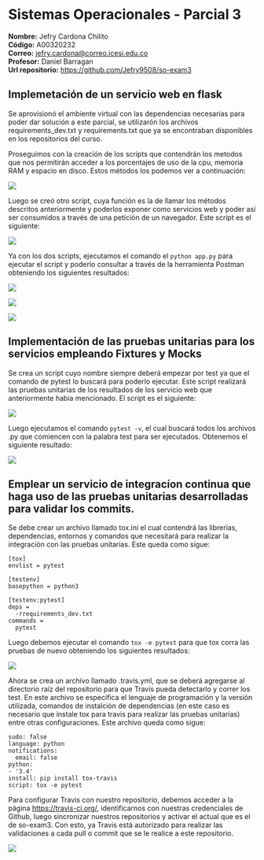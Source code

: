 # Sistemas Operacionales - Parcial 3  

**Nombre:** Jefry Cardona Chilito  
**Código:** A00320232  
**Correo:** jefry.cardona@correo.icesi.edu.co  
**Profesor:** Daniel Barragan  
**Url repositorio:** https://github.com/Jefry9508/so-exam3  

## Implemetación de un servicio web en flask

Se aprovisionó el ambiente virtual con las dependencias necesarias para poder dar solución a este parcial, se utilizarón los archivos requirements_dev.txt y requirements.txt que ya se encontraban disponibles en los repositorios del curso.

Proseguimos con la creación de los scripts que contendrán los metodos que nos permitirán acceder a los porcentajes de uso de la cpu, memoria RAM y espacio en disco. Estos métodos los podemos ver a continuación:

![](capturas/stats.png)

Luego se creó otro script, cuya función es la de llamar los métodos descritos anteriormente y poderlos exponer como servicios web y poder así ser consumidos a través de una petición de un navegador. Este script es el siguiente:

![](capturas/app.png)

Ya con los dos scripts, ejecutamos el comando el ```python app.py``` para ejecutar el script y poderlo consultar a través de la herramienta Postman obteniendo los siguientes resultados:

![](capturas/postman_cpu.png)

![](capturas/postman_ram.png)

![](capturas/postman_disk.png)


## Implementación de las pruebas unitarias para los servicios empleando Fixtures y Mocks

Se crea un script cuyo nombre siempre deberá empezar por test ya que el comando de pytest lo buscará para poderlo ejecutar. Este script realizará las pruebas unitarias de los resultados de los servicio web que anteriormente habia mencionado. El script es el siguiente:

![](capturas/test_stats.png)

Luego ejecutamos el comando ```pytest -v```, el cual buscará todos los archivos .py que comiencen con la palabra test para ser ejecutados. Obtenemos el siguiente resultado:

![](capturas/test_passed.png)


## Emplear un servicio de integracíon continua que haga uso de las pruebas unitarias desarrolladas para validar los commits.

Se debe crear un archivo llamado tox.ini el cual contendrá las librerías, dependencias, entornos y comandos que necesitará para realizar la integración con las pruebas unitarias. Este queda como sigue:

```
[tox]
envlist = pytest 

[testenv]
basepython = python3

[testenv:pytest]
deps =
  -rrequirements_dev.txt
commands =
  pytest
```

Luego debemos ejecutar el comando ```tox -e pytest``` para que tox corra las pruebas de nuevo obteniendo los siguientes resultados:

![](capturas/tox.png)

Ahora se crea un archivo llamado .travis.yml, que se deberá agregarse al directorio raíz del repositorio para que Travis pueda detectarlo y correr los test. En este archivo se especifica el lenguaje de programación y la versión utilizada, comandos de instalción de dependencias (en este caso es necesario que instale tox para travis para realizar las pruebas unitarias) entre otras configuraciones. Este archivo queda como sigue:

```
sudo: false
language: python
notifications:
  email: false
python:
- '3.4'
install: pip install tox-travis
script: tox -e pytest
```

Para configurar Travis con nuestro repositorio, debemos acceder a la página https://travis-ci.org/, identificarnos con nuestras credenciales de Github, luego sincronizar nuestros repositorios y activar el actual que es el de so-exam3. Con esto, ya Travis está autorizado para realizar las validaciones a cada pull o commit que se le realice a este repositorio.

![](capturas/travis_pull.png)
